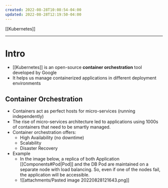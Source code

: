 ```yaml
---
created: 2022-08-28T10:08:54-04:00
updated: 2022-08-28T12:19:50-04:00
---
```

[[Kubernetes]]

---
# Intro

- [[Kubernetes]] is an open-source **container orchestration** tool developed by Google
- It helps us manage containerized applications in different deployment environments

## Container Orchestration
- Containers act as perfect hosts for micro-services (running independently)
- The rise of micro-services architecture led to applications using 1000s of containers that need to be smartly managed.
- Container orchestration offers:
	- High Availability (no downtime)
	- Scalability
	- Disaster Recovery 
- Example
	- In the image below, a replica of both Application [[Components#Pod|Pod]] and the DB Pod are maintained on a separate node with load balancing. So, even if one of the nodes fail, the application will be accessible.
	- ![[attachments/Pasted image 20220828121643.png]]